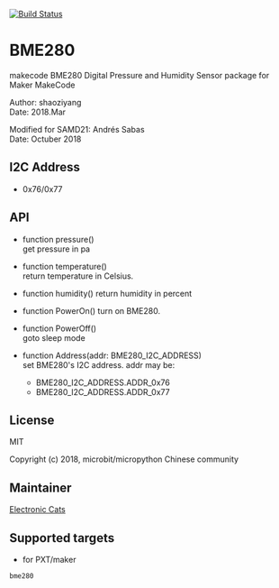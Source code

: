 [![Build Status](https://travis-ci.org/ElectronicCats/pxt-bme280.svg?branch=master)](https://travis-ci.org/ElectronicCats/pxt-bme280) 

# BME280

makecode BME280 Digital Pressure and Humidity Sensor package for Maker MakeCode  

Author: shaoziyang  
Date:   2018.Mar  

Modified for SAMD21: Andrés Sabas  
Date:   Octuber 2018 

## I2C Address  

- 0x76/0x77  

## API

- function pressure()  
get pressure in pa  

- function temperature()  
return temperature in Celsius.

- function humidity()
return humidity in percent

- function PowerOn()
turn on BME280.

- function PowerOff()  
goto sleep mode  

- function Address(addr: BME280_I2C_ADDRESS)  
set BME280's I2C address. addr may be:  
  - BME280_I2C_ADDRESS.ADDR_0x76
  - BME280_I2C_ADDRESS.ADDR_0x77

## License

MIT

Copyright (c) 2018, microbit/micropython Chinese community  

## Maintainer

[Electronic Cats](https://github.com/ElectronicCats)

## Supported targets

* for PXT/maker

```package
bme280
```
